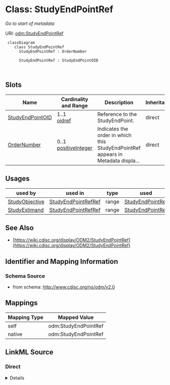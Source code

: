 # Class: StudyEndPointRef


_Go to start of metadata_





URI: [odm:StudyEndPointRef](http://www.cdisc.org/ns/odm/v2.0/StudyEndPointRef)



```mermaid
 classDiagram
    class StudyEndPointRef
      StudyEndPointRef : OrderNumber
        
      StudyEndPointRef : StudyEndPointOID
        
      
```




<!-- no inheritance hierarchy -->


## Slots

| Name | Cardinality and Range | Description | Inheritance |
| ---  | --- | --- | --- |
| [StudyEndPointOID](StudyEndPointOID.md) | 1..1 <br/> [oidref](oidref.md) | Reference to the StudyEndPoint. | direct |
| [OrderNumber](OrderNumber.md) | 0..1 <br/> [positiveInteger](positiveInteger.md) | Indicates the order in which this StudyEndPointRef appears in Metadata displa... | direct |





## Usages

| used by | used in | type | used |
| ---  | --- | --- | --- |
| [StudyObjective](StudyObjective.md) | [StudyEndPointRefRef](StudyEndPointRefRef.md) | range | [StudyEndPointRef](StudyEndPointRef.md) |
| [StudyEstimand](StudyEstimand.md) | [StudyEndPointRefRef](StudyEndPointRefRef.md) | range | [StudyEndPointRef](StudyEndPointRef.md) |






## See Also

* [https://wiki.cdisc.org/display/ODM2/StudyEndPointRef](https://wiki.cdisc.org/display/ODM2/StudyEndPointRef)

## Identifier and Mapping Information







### Schema Source


* from schema: http://www.cdisc.org/ns/odm/v2.0





## Mappings

| Mapping Type | Mapped Value |
| ---  | ---  |
| self | odm:StudyEndPointRef |
| native | odm:StudyEndPointRef |





## LinkML Source

<!-- TODO: investigate https://stackoverflow.com/questions/37606292/how-to-create-tabbed-code-blocks-in-mkdocs-or-sphinx -->

### Direct

<details>
```yaml
name: StudyEndPointRef
description: Go to start of metadata
from_schema: http://www.cdisc.org/ns/odm/v2.0
see_also:
- https://wiki.cdisc.org/display/ODM2/StudyEndPointRef
slots:
- StudyEndPointOID
- OrderNumber
slot_usage:
  StudyEndPointOID:
    name: StudyEndPointOID
    description: Reference to the StudyEndPoint.
    comments:
    - 'Required

      Must match the OID atttribute for a StudyEndPoint in the Study/MetaDataVersion/Protocol.'
    domain_of:
    - StudyEndPointRef
    range: oidref
    required: true
  OrderNumber:
    name: OrderNumber
    description: Indicates the order in which this StudyEndPointRef appears in Metadata
      displays or data entry applications.
    comments:
    - 'Optional

      OrderNumber must be a positive integer. The StudyEndPointRefs within a StudyObjective
      must not have duplicate OrderNumber values'
    domain_of:
    - StudyEventGroupRef
    - StudyEventRef
    - ItemGroupRef
    - ItemRef
    - CodeListItem
    - Parameter
    - ReturnValue
    - StudyEndPointRef
    range: positiveInteger
class_uri: odm:StudyEndPointRef

```
</details>

### Induced

<details>
```yaml
name: StudyEndPointRef
description: Go to start of metadata
from_schema: http://www.cdisc.org/ns/odm/v2.0
see_also:
- https://wiki.cdisc.org/display/ODM2/StudyEndPointRef
slot_usage:
  StudyEndPointOID:
    name: StudyEndPointOID
    description: Reference to the StudyEndPoint.
    comments:
    - 'Required

      Must match the OID atttribute for a StudyEndPoint in the Study/MetaDataVersion/Protocol.'
    domain_of:
    - StudyEndPointRef
    range: oidref
    required: true
  OrderNumber:
    name: OrderNumber
    description: Indicates the order in which this StudyEndPointRef appears in Metadata
      displays or data entry applications.
    comments:
    - 'Optional

      OrderNumber must be a positive integer. The StudyEndPointRefs within a StudyObjective
      must not have duplicate OrderNumber values'
    domain_of:
    - StudyEventGroupRef
    - StudyEventRef
    - ItemGroupRef
    - ItemRef
    - CodeListItem
    - Parameter
    - ReturnValue
    - StudyEndPointRef
    range: positiveInteger
attributes:
  StudyEndPointOID:
    name: StudyEndPointOID
    description: Reference to the StudyEndPoint.
    comments:
    - 'Required

      Must match the OID atttribute for a StudyEndPoint in the Study/MetaDataVersion/Protocol.'
    from_schema: http://www.cdisc.org/ns/odm/v2.0
    rank: 1000
    alias: StudyEndPointOID
    owner: StudyEndPointRef
    domain_of:
    - StudyEndPointRef
    range: oidref
    required: true
  OrderNumber:
    name: OrderNumber
    description: Indicates the order in which this StudyEndPointRef appears in Metadata
      displays or data entry applications.
    comments:
    - 'Optional

      OrderNumber must be a positive integer. The StudyEndPointRefs within a StudyObjective
      must not have duplicate OrderNumber values'
    from_schema: http://www.cdisc.org/ns/odm/v2.0
    rank: 1000
    alias: OrderNumber
    owner: StudyEndPointRef
    domain_of:
    - StudyEventGroupRef
    - StudyEventRef
    - ItemGroupRef
    - ItemRef
    - CodeListItem
    - Parameter
    - ReturnValue
    - StudyEndPointRef
    range: positiveInteger
class_uri: odm:StudyEndPointRef

```
</details>